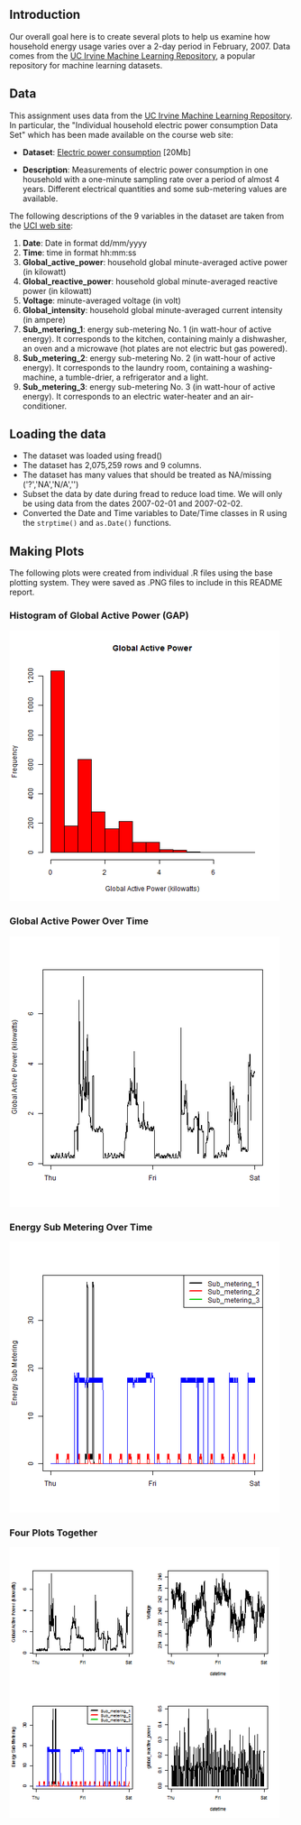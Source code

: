 ## Introduction
Our overall goal here is to create several plots to help us examine how household energy usage varies over a 2-day period in February, 2007.  Data comes from the <a href="http://archive.ics.uci.edu/ml/">UC Irvine Machine Learning Repository</a>,  a popular repository for machine learning datasets.

## Data
This assignment uses data from the <a href="http://archive.ics.uci.edu/ml/">UC Irvine Machine
Learning Repository</a>. In particular, the "Individual household
electric power consumption Data Set" which has been made available on
the course web site:

* <b>Dataset</b>: <a href="https://d396qusza40orc.cloudfront.net/exdata%2Fdata%2Fhousehold_power_consumption.zip">Electric power consumption</a> [20Mb]

* <b>Description</b>: Measurements of electric power consumption in
one household with a one-minute sampling rate over a period of almost
4 years. Different electrical quantities and some sub-metering values
are available.


The following descriptions of the 9 variables in the dataset are taken
from the <a href="https://archive.ics.uci.edu/ml/datasets/Individual+household+electric+power+consumption">UCI
web site</a>:

<ol>
<li><b>Date</b>: Date in format dd/mm/yyyy </li>
<li><b>Time</b>: time in format hh:mm:ss </li>
<li><b>Global_active_power</b>: household global minute-averaged active power (in kilowatt) </li>
<li><b>Global_reactive_power</b>: household global minute-averaged reactive power (in kilowatt) </li>
<li><b>Voltage</b>: minute-averaged voltage (in volt) </li>
<li><b>Global_intensity</b>: household global minute-averaged current intensity (in ampere) </li>
<li><b>Sub_metering_1</b>: energy sub-metering No. 1 (in watt-hour of active energy). It corresponds to the kitchen, containing mainly a dishwasher, an oven and a microwave (hot plates are not electric but gas powered). </li>
<li><b>Sub_metering_2</b>: energy sub-metering No. 2 (in watt-hour of active energy). It corresponds to the laundry room, containing a washing-machine, a tumble-drier, a refrigerator and a light. </li>
<li><b>Sub_metering_3</b>: energy sub-metering No. 3 (in watt-hour of active energy). It corresponds to an electric water-heater and an air-conditioner.</li>
</ol>

## Loading the data

* The dataset was loaded using fread()
* The dataset has 2,075,259 rows and 9 columns. 
* The dataset has many values that should be treated as NA/missing ('?','NA','N/A','')
* Subset the data by date during fread to reduce load time.  We will only be using data from the dates 2007-02-01 and 2007-02-02. 
* Converted the Date and Time variables to Date/Time classes in R using the `strptime()` and `as.Date()`
functions.

## Making Plots
The following plots were created from individual .R files using the base plotting system.  They were saved as .PNG files to include in this README report.

### Histogram of Global Active Power (GAP)

![plot of chunk unnamed-chunk-2](./plot1.png) 


### Global Active Power Over Time

![plot of chunk unnamed-chunk-3](./plot2.png) 


### Energy Sub Metering Over Time

![plot of chunk unnamed-chunk-4](./plot3.png) 


### Four Plots Together

![plot of chunk unnamed-chunk-5](./plot4.png) 

